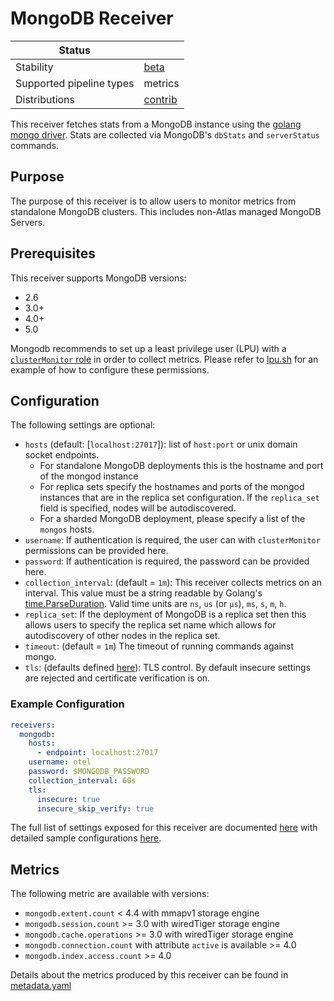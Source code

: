 # MongoDB Receiver

| Status                   |           |
| ------------------------ |-----------|
| Stability                | [beta]    |
| Supported pipeline types | metrics   |
| Distributions            | [contrib] |

This receiver fetches stats from a MongoDB instance using the [golang
mongo driver](https://github.com/mongodb/mongo-go-driver). Stats are collected
via MongoDB's `dbStats` and `serverStatus` commands.

## Purpose

The purpose of this receiver is to allow users to monitor metrics from standalone MongoDB clusters. This includes non-Atlas managed MongoDB Servers.

## Prerequisites

This receiver supports MongoDB versions:

- 2.6
- 3.0+
- 4.0+
- 5.0

Mongodb recommends to set up a least privilege user (LPU) with a [`clusterMonitor` role](https://www.mongodb.com/docs/v5.0/reference/built-in-roles/#mongodb-authrole-clusterMonitor) in order to collect metrics. Please refer to [lpu.sh](./testdata/integration/scripts/lpu.sh) for an example of how to configure these permissions.


## Configuration

The following settings are optional:

- `hosts` (default: [`localhost:27017`]): list of `host:port` or unix domain socket endpoints.
  - For standalone MongoDB deployments this is the hostname and port of the mongod instance
  - For replica sets specify the hostnames and ports of the mongod instances that are in the replica set configuration. If the `replica_set` field is specified, nodes will be autodiscovered.
  - For a sharded MongoDB deployment, please specify a list of the `mongos` hosts.
- `username`: If authentication is required, the user can with `clusterMonitor` permissions can be provided here.
- `password`: If authentication is required, the password can be provided here.
- `collection_interval`: (default = `1m`): This receiver collects metrics on an interval. This value must be a string readable by Golang's [time.ParseDuration](https://pkg.go.dev/time#ParseDuration). Valid time units are `ns`, `us` (or `µs`), `ms`, `s`, `m`, `h`.
- `replica_set`: If the deployment of MongoDB is a replica set then this allows users to specify the replica set name which allows for autodiscovery of other nodes in the replica set.
- `timeout`: (default = `1m`) The timeout of running commands against mongo.
- `tls`: (defaults defined [here](https://github.com/open-telemetry/opentelemetry-collector/blob/main/config/configtls/README.md)): TLS control. By default insecure settings are rejected and certificate verification is on.

### Example Configuration

```yaml
receivers:
  mongodb:
    hosts:
      - endpoint: localhost:27017
    username: otel
    password: $MONGODB_PASSWORD
    collection_interval: 60s
    tls:
      insecure: true
      insecure_skip_verify: true
```

The full list of settings exposed for this receiver are documented [here](./config.go) with detailed sample configurations [here](./testdata/config.yaml).

## Metrics

The following metric are available with versions:
- `mongodb.extent.count` < 4.4 with mmapv1 storage engine
- `mongodb.session.count` >= 3.0 with wiredTiger storage engine
- `mongodb.cache.operations` >= 3.0 with wiredTiger storage engine
- `mongodb.connection.count` with attribute `active` is available >= 4.0
- `mongodb.index.access.count` >= 4.0

Details about the metrics produced by this receiver can be found in [metadata.yaml](./metadata.yaml)

[beta]:https://github.com/open-telemetry/opentelemetry-collector#beta
[contrib]:https://github.com/open-telemetry/opentelemetry-collector-releases/tree/main/distributions/otelcol-contrib
